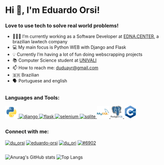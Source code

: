 # Hi 👋, I'm Eduardo Orsi!
### Love to use tech to solve real world problems!

- 👨🏻‍💻 I’m currently working as a Software Developer at [EDNA.CENTER](https://edna.center/), a brazilian lawtech company
- 💻 My main focus is Python WEB with Django and Flask
- 💡 Currently I’m having a lot of fun doing webscrapping projects
- 📚 Computer Science student at [UNIVALI](https://www.univali.br/)
- 📫 How to reach me: duduayr@gmail.com
- 🇧🇷 Brazilian
- 🗣️ Portuguese and english

## 

<h3 align="left">Languages and Tools:</h3>
<p align="left"> <a href="https://www.w3schools.com/cpp/" target="_blank" rel="noreferrer"> 
<a href="https://www.python.org" target="_blank" rel="noreferrer"> <img src="https://raw.githubusercontent.com/devicons/devicon/master/icons/python/python-original.svg" alt="python" width="40" height="40"/> </a>
<a href="https://www.djangoproject.com/" target="_blank" rel="noreferrer"> <img src="https://cdn.worldvectorlogo.com/logos/django.svg" alt="django" width="40" height="40"/> </a>
<a href="https://flask.palletsprojects.com/" target="_blank" rel="noreferrer"> <img src="https://www.vectorlogo.zone/logos/pocoo_flask/pocoo_flask-icon.svg" alt="flask" width="40" height="40"/> </a>
<a href="https://www.selenium.dev" target="_blank" rel="noreferrer"> <img src="https://raw.githubusercontent.com/detain/svg-logos/780f25886640cef088af994181646db2f6b1a3f8/svg/selenium-logo.svg" alt="selenium" width="40" height="40"/> </a> <a href="https://www.sqlite.org/" target="_blank" rel="noreferrer"> <img src="https://www.vectorlogo.zone/logos/sqlite/sqlite-icon.svg" alt="sqlite" width="40" height="40"/> </a>
<a href="https://www.mysql.com/" target="_blank" rel="noreferrer"> <img src="https://raw.githubusercontent.com/devicons/devicon/master/icons/mysql/mysql-original-wordmark.svg" alt="mysql" width="40" height="40"/> </a> <a href="https://www.postgresql.org" target="_blank" rel="noreferrer"> <img src="https://raw.githubusercontent.com/devicons/devicon/master/icons/postgresql/postgresql-original-wordmark.svg" alt="postgresql" width="40" height="40"/> </a> 
<img src="https://raw.githubusercontent.com/devicons/devicon/master/icons/cplusplus/cplusplus-original.svg" alt="cplusplus" width="40" height="40"/> </a> </p>

##

<h3 align="left">Connect with me:</h3>
<p align="left">
<a href="https://twitter.com/du_orsi" target="blank"><img align="center" src="https://raw.githubusercontent.com/rahuldkjain/github-profile-readme-generator/master/src/images/icons/Social/twitter.svg" alt="du_orsi" height="30" width="40" /></a>
<a href="https://linkedin.com/in/eduardo-orsi" target="blank"><img align="center" src="https://raw.githubusercontent.com/rahuldkjain/github-profile-readme-generator/master/src/images/icons/Social/linked-in-alt.svg" alt="eduardo-orsi" height="30" width="40" /></a>
<a href="https://instagram.com/du_ori" target="blank"><img align="center" src="https://raw.githubusercontent.com/rahuldkjain/github-profile-readme-generator/master/src/images/icons/Social/instagram.svg" alt="du_ori" height="30" width="40" /></a>
<a href="https://discord.gg/#6902" target="blank"><img align="center" src="https://raw.githubusercontent.com/rahuldkjain/github-profile-readme-generator/master/src/images/icons/Social/discord.svg" alt="#6902" height="30" width="40" /></a>
</p>

##
![Anurag's GitHub stats](https://github-readme-stats.vercel.app/api?username=Eduardo-Orsi&show_icons=true&theme=dark)  ![Top Langs](https://github-readme-stats.vercel.app/api/top-langs/?username=Eduardo-Orsi&layout=compact&theme=dark)
